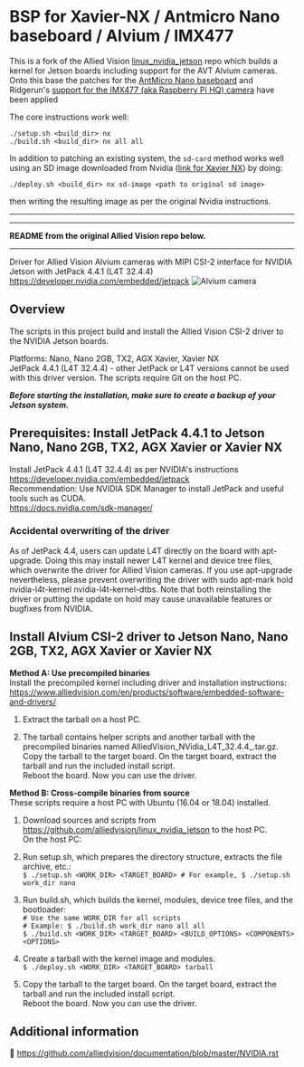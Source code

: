 # BSP for Xavier-NX / Antmicro Nano baseboard / Alvium / IMX477

This is a fork of the Allied Vision [linux_nvidia_jetson](https://github.com/alliedvision/linux_nvidia_jetson) repo which builds a kernel for Jetson boards including support for the AVT Alvium cameras.  Onto this base the patches for the
[AntMicro Nano baseboard](https://github.com/antmicro/jetson-nano-baseboard/tree/master/linux-patches) and Ridgerun's [support for the IMX477 (aka Raspberry Pi HQ) camera](https://github.com/RidgeRun/NVIDIA-Jetson-IMX477-RPIV3) have been applied

The core instructions work well:

```
./setup.sh <build_dir> nx 
./build.sh <build_dir> nx all all
```

In addition to patching an existing system, the `sd-card` method works well using an SD image downloaded from Nvidia ([link for Xavier NX](https://developer.nvidia.com/embedded/downloads#?tx=$product,jetson_xavier_nx)) by doing:

```
./deploy.sh <build_dir> nx sd-image <path to original sd image>
```

then writing the resulting image as per the original Nvidia instructions.

----
----

**README from the original Allied Vision repo below.**

----


Driver for Allied Vision Alvium cameras with MIPI CSI-2 interface for NVIDIA Jetson with JetPack 4.4.1 (L4T 32.4.4)     
https://developer.nvidia.com/embedded/jetpack
![Alvium camera](https://cdn.alliedvision.com/fileadmin/content/images/cameras/Alvium/various/alvium-cameras-models.png)

## Overview

The scripts in this project build and install the Allied Vision CSI-2 driver to the NVIDIA Jetson boards.

Platforms: Nano, Nano 2GB, TX2, AGX Xavier, Xavier NX    
JetPack 4.4.1 (L4T 32.4.4) - other JetPack or L4T versions cannot be used with this driver version.
The scripts require Git on the host PC.

***Before starting the installation, make sure to create a backup of your Jetson system.***

## Prerequisites: Install JetPack 4.4.1 to Jetson Nano, Nano 2GB, TX2, AGX Xavier or Xavier NX
 
Install JetPack 4.4.1 (L4T 32.4.4) as per NVIDIA's instructions https://developer.nvidia.com/embedded/jetpack   
    Recommendation: Use NVIDIA SDK Manager to install JetPack and useful tools such as CUDA.   
    https://docs.nvidia.com/sdk-manager/  

### Accidental overwriting of the driver
As of JetPack 4.4, users can update L4T directly on the board with apt-upgrade. Doing this may install newer L4T kernel and device tree files, which overwrite the driver for Allied Vision cameras. If you use apt-upgrade nevertheless, please prevent overwriting the driver with sudo apt-mark hold nvidia-l4t-kernel nvidia-l4t-kernel-dtbs.
Note that both reinstalling the driver or putting the update on hold may cause unavailable features or bugfixes from NVIDIA.


## Install Alvium CSI-2 driver to Jetson Nano, Nano 2GB, TX2, AGX Xavier or Xavier NX

 **Method A: Use precompiled binaries**   
  Install the precompiled kernel including driver and installation instructions:   
  https://www.alliedvision.com/en/products/software/embedded-software-and-drivers/

  1. Extract the tarball on a host PC.

  2. The tarball contains helper scripts and another tarball with the precompiled binaries named AlliedVision_NVidia_L4T_32.4.4_<git-rev>.tar.gz.   
     Copy the tarball to the target board. On the target board, extract the tarball and run the included install script.   
     Reboot the board. Now you can use the driver. 

 **Method B: Cross-compile binaries from source**    
  These scripts require a host PC with Ubuntu (16.04 or 18.04) installed.

  1. Download sources and scripts from https://github.com/alliedvision/linux_nvidia_jetson to the host PC.   
     On the host PC:
    
  2. Run setup.sh, which prepares the directory structure, extracts the file archive, etc.:   
     `$ ./setup.sh <WORK_DIR> <TARGET_BOARD> # For example, $ ./setup.sh work_dir nano` 
	 
  3. Run build.sh, which builds the kernel, modules, device tree files, and the bootloader:   
     `# Use the same WORK_DIR for all scripts`   
     `# Example: $ ./build.sh work_dir nano all all`   
     `$ ./build.sh <WORK_DIR> <TARGET_BOARD> <BUILD_OPTIONS> <COMPONENTS> <OPTIONS>`    
	 
  4. Create a tarball with the kernel image and modules.   
     `$ ./deploy.sh <WORK_DIR> <TARGET_BOARD> tarball`
		 
  5. Copy the tarball to the target board. On the target board, extract the tarball and run the included install script.   
     Reboot the board. Now you can use the driver. 

 ## Additional information
 :open_book:
 https://github.com/alliedvision/documentation/blob/master/NVIDIA.rst

